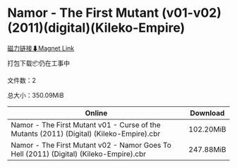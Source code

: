 # Namor - The First Mutant (v01-v02)(2011)(digital)(Kileko-Empire)

[磁力链接⬇Magnet Link](magnet:?xt=urn:btih:55d2b6287fa9221056fdbcbbc1313627e70b9e70&dn=Namor%20-%20The%20First%20Mutant%20%28v01-v02%29%282011%29%28digital%29%28Kileko-Empire%29)

打包下载📦仍在工事中

文件数：2

总大小：350.09MiB

Online | Download
--- | ---
Namor - The First Mutant v01 - Curse of the Mutants (2011) (Digital) (Kileko-Empire).cbr | 102.20MiB
Namor - The First Mutant v02 - Namor Goes To Hell (2011) (Digital) (Kileko-Empire).cbr | 247.88MiB